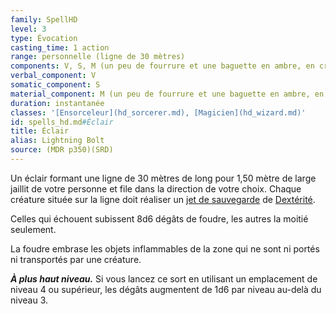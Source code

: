 ```yaml
---
family: SpellHD
level: 3
type: Évocation
casting_time: 1 action
range: personnelle (ligne de 30 mètres)
components: V, S, M (un peu de fourrure et une baguette en ambre, en cristal ou en verre)
verbal_component: V
somatic_component: S
material_component: M (un peu de fourrure et une baguette en ambre, en cristal ou en verre)
duration: instantanée
classes: '[Ensorceleur](hd_sorcerer.md), [Magicien](hd_wizard.md)'
id: spells_hd.md#Éclair
title: Éclair
alias: Lightning Bolt
source: (MDR p350)(SRD)
---
```


Un éclair formant une ligne de 30 mètres de long pour 1,50 mètre de large jaillit de votre personne et file dans la direction de votre choix. Chaque créature située sur la ligne doit réaliser un [jet de sauvegarde](hd_abilities_jets_de_sauvegarde.md) de [Dextérité](hd_abilities_dexterity.md).

Celles qui échouent subissent 8d6 dégâts de foudre, les autres la moitié seulement.

La foudre embrase les objets inflammables de la zone qui ne sont ni portés ni transportés par une créature.

**_À plus haut niveau._** Si vous lancez ce sort en utilisant un emplacement de niveau 4 ou supérieur, les dégâts augmentent de 1d6 par niveau au-delà du niveau 3.

